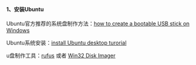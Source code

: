 #### 1、安装Ubuntu

Ubuntu官方推荐的系统盘制作方法：[how to create a bootable USB stick on Windows](https://ubuntu.com/tutorials/create-a-usb-stick-on-windows#1-overview)

Ubuntu系统安装：[install Ubuntu desktop turorial](https://ubuntu.com/tutorials/install-ubuntu-desktop#1-overview)

u盘制作工具：[rufus](https://rufus.ie/)   或者  [Win32 Disk Imager](https://sourceforge.net/projects/win32diskimager/)

